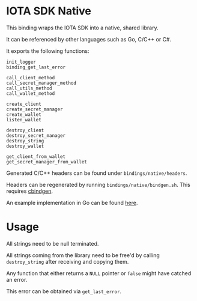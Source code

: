 # IOTA SDK Native

This binding wraps the IOTA SDK into a native, shared library.

It can be referenced by other languages such as Go, C/C++ or C#.

It exports the following functions:

```
init_logger
binding_get_last_error

call_client_method
call_secret_manager_method
call_utils_method
call_wallet_method

create_client
create_secret_manager
create_wallet
listen_wallet

destroy_client
destroy_secret_manager
destroy_string
destroy_wallet

get_client_from_wallet
get_secret_manager_from_wallet
```

Generated C/C++ headers can be found under `bindings/native/headers`.

Headers can be regenerated by running `bindings/native/bindgen.sh`. This requires [cbindgen](https://github.com/mozilla/cbindgen/).

An example implementation in Go can be found [here](https://github.com/iotaledger/wasp-wallet-sdk/blob/main/wrapper.go).

# Usage

All strings need to be null terminated.

All strings coming from the library need to be free'd by calling `destroy_string` after receiving and copying them.

Any function that either returns a `NULL` pointer or `false` might have catched an error.

This error can be obtained via `get_last_error`.